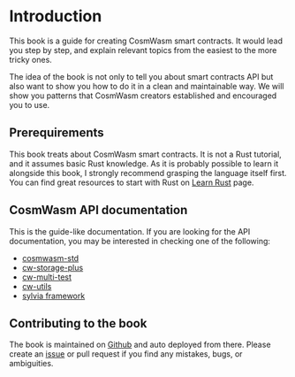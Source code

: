 # Introduction

This book is a guide for creating CosmWasm smart contracts. It would lead you step by step,
and explain relevant topics from the easiest to the more tricky ones.

The idea of the book is not only to tell you about smart contracts API but also want to show
you how to do it in a clean and maintainable way. We will show you patterns that CosmWasm
creators established and encouraged you to use.

## Prerequirements

This book treats about CosmWasm smart contracts. It is not a Rust tutorial, and it assumes
basic Rust knowledge. As it is probably possible to learn it alongside this book, I strongly
recommend grasping the language itself first. You can find great resources to start with
Rust on [Learn Rust](https://www.rust-lang.org/learn) page.

## CosmWasm API documentation

This is the guide-like documentation. If you are looking for the API documentation, you may
be interested in checking one of the following:

- [cosmwasm-std](https://crates.io/crates/cosmwasm-std)
- [cw-storage-plus](https://crates.io/crates/cw-storage-plus)
- [cw-multi-test](https://crates.io/crates/cw-multi-test)
- [cw-utils](https://crates.io/crates/cw-utils)
- [sylvia framework](https://crates.io/crates/sylvia)

## Contributing to the book

The book is maintained on [Github](https://github.com/CosmWasm/book) and auto deployed from there.
Please create an [issue](https://github.com/CosmWasm/book/issues) or pull request if you find
any mistakes, bugs, or ambiguities.
